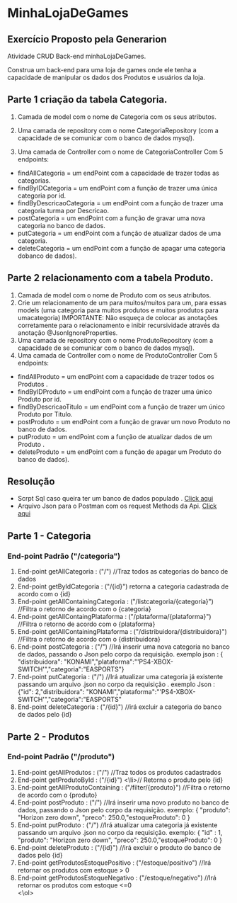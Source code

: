 # MinhaLojaDeGames
## Exercício Proposto pela Generarion

Atividade CRUD Back-end minhaLojaDeGames.

Construa um back-end para uma loja de games onde ele tenha a capacidade de
manipular os dados dos Produtos e usuários da loja.

## Parte 1 criação da tabela Categoria.

1. Camada de model com o nome de Categoria com os seus atributos.

2. Uma camada de repository com o nome CategoriaRepository (com a
capacidade de se comunicar com o banco de dados mysql).

3. Uma camada de Controller com o nome de CategoriaController Com 5
endpoints:
<ul>
  <li>findAllCategoria = um endPoint com a capacidade de trazer todas as categorias.</li>
  <li>findByIDCategoria = um endPoint com a função de trazer uma única categoria por id.</li>
  <li>findByDescricaoCategoria = um endPoint com a função de trazer uma categoria turma por Descricao.</li>
  <li>postCategoria = um endPoint com a função de gravar uma nova categoria no banco de dados.</li>
  <li> putCategoria = um endPoint com a função de atualizar dados de uma categoria.</li>
  <li>deleteCategoria = um endPoint com a função de apagar uma categoria dobanco de dados).</li>
</ul>

## Parte 2 relacionamento com a tabela Produto.

1. Camada de model com o nome de Produto com os seus atributos.
2. Crie um relacionamento de um para muitos/muitos para um, para essas models (uma categoria para muitos produtos e muitos produtos para umacategoria)
IMPORTANTE: Não esqueça de colocar as anotações corretamente para o relacionamento e inibir recursividade através da anotação @JsonIgnoreProperties.
4. Uma camada de repository com o nome ProdutoRepository (com a capacidade de se comunicar com o banco de dados mysql).
5. Uma camada de Controller com o nome de ProdutoController Com 5  endpoints:
<ul>
  <li>findAllProduto = um endPoint com a capacidade de trazer todos os Produtos .</li>
  <li>findByIDProduto = um endPoint com a função de trazer uma único Produto por id.</li>
  <li>findByDescricaoTitulo = um endPoint com a função de trazer um único Produto por Titulo.</li>
  <li>postProduto = um endPoint com a função de gravar um novo Produto no banco de dados.</li>
  <li> putProduto = um endPoint com a função de atualizar dados de um Produto .</li>
  <li>deleteProduto = um endPoint com a função de apagar um Produto do banco de dados).
</li>
</ul>

## Resolução 
<ul>
  <li>Scrpt Sql caso queira ter um banco de dados populado . <a href="https://github.com/luisfsm/MinhaLojaDeGames/tree/master/Back-end/Scripts_sql"> Click aqui </a> </li>
  <li>Arquivo Json para o Postman com os request Methods da Api. <a href="https://github.com/luisfsm/MinhaLojaDeGames/tree/master/Back-end/postman_config"> Click aqui </a>  </li>
</ul>

## Parte 1 - Categoria

### End-point Padrão ("/categoria")


<ol>
  <li>End-point getAllCategoria : ("/") //Traz todos as categorias do banco de dados</li>
  <li>End-point getByIdCategoria : ("/{id}") retorna a categoria cadastrada de acordo com o {id}</li>
  <li>End-point getAllContainingCategoria : ("/listcategoria/{categoria}") //Filtra o retorno de acordo com o {categoria}</li>
  <li>End-point getAllContaingPlataforma : ("/plataforma/{plataforma}") //Filtra o retorno de acordo com o  {plataforma}</li>
  <li>End-point getAllContainingPlataforma : ("/distribuidora/{distribuidora}") //Filtra o retorno de acordo com o {distribuidora}</li>
  <li>End-point postCategoria : ("/") //Irá inserir uma nova categoria no banco de dados, passando o Json pelo corpo da requisição.
      exemplo json : { "distribuidora": "KONAMI","plataforma":"'PS4-XBOX-SWITCH'","categoria":"EASPORTS"}</li>
  <li> End-point putCategoria : ("/") //Irá atualizar uma categoria já existente passando um arquivo .json no corpo da requisição .
      exemplo Json : {"id": 2,"distribuidora": "KONAMI","plataforma":"'PS4-XBOX-SWITCH'","categoria":"EASPORTS"</li>
   <li>End-point deleteCategoria : ("/{id}") //irá excluir a categoria do banco de dados pelo {id}</li>
</ol>
     
## Parte 2 - Produtos
### End-point Padrão ("/produto")
     
<ol>
  <li>End-point getAllProdutos : ("/") //Traz todos os produtos cadastrados </li>
  <li>End-point getProdutoById : ("/{id}") <\li>// Retorna o produto pelo {id}
  <li>End-point getAllProdutoContaining : ("/filter/{produto}") //Filtra o retorno de acordo com o {produto} </li>
  <li>End-point postProduto : ("/") //Irá inserir uma novo produto no banco de dados, passando o Json pelo corpo da requisição. exemplo:  { "produto": "Horizon zero down", "preco": 250.0,"estoqueProduto": 0 }</li>
  <li>End-point putProduto : ("/") //Irá atualizar uma categoria já existente passando um arquivo .json no corpo da requisição. exemplo:  { "id" : 1, "produto": "Horizon zero down", "preco": 250.0,"estoqueProduto": 0 } </li>
  <li>End-point deleteProduto : ("/{id}") //irá excluir o produto do banco de dados pelo {id}</li>
  <li>End-point getProdutosEstoquePositivo : ("/estoque/positivo") //Irá retornar os produtos com estoque > 0</li>
  <li>End-point getProdutosEstoqueNegativo : ("/estoque/negativo") //Irá retornar os produtos com estoque <=0</li>
<\ol>
